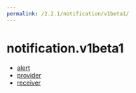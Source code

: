 ```yaml
---
permalink: /2.2.1/notification/v1beta1/
---
```


# notification.v1beta1



* [alert](alert.md)
* [provider](provider.md)
* [receiver](receiver.md)